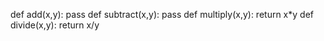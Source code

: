 def add(x,y):
pass
def subtract(x,y):
pass
def multiply(x,y):
return x*y
def divide(x,y):
return x/y

